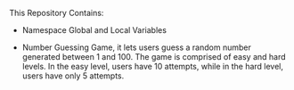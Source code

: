 This Repository Contains:
- Namespace Global and Local Variables
  
- Number Guessing Game, 
it lets users guess a random number generated between 1 and 100. The game is comprised of easy and hard levels. In the easy level, users have 10 attempts, while in the hard level, users have only 5 attempts.
